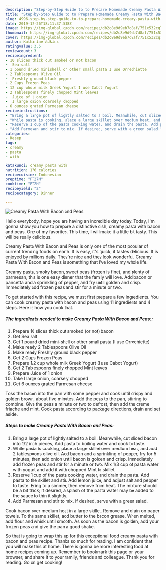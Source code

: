 ```yaml
---
description: "Step-by-Step Guide to to Prepare Homemade Creamy Pasta With Bacon and Peas"
title: "Step-by-Step Guide to to Prepare Homemade Creamy Pasta With Bacon and Peas"
slug: 4996-step-by-step-guide-to-to-prepare-homemade-creamy-pasta-with-bacon-and-peas
date: 2019-12-26T18:11:37.588Z
image: https://img-global.cpcdn.com/recipes/db2c8e9d9eb7d8af/751x532cq70/creamy-pasta-with-bacon-and-peas-recipe-main-photo.jpg
thumbnail: https://img-global.cpcdn.com/recipes/db2c8e9d9eb7d8af/751x532cq70/creamy-pasta-with-bacon-and-peas-recipe-main-photo.jpg
cover: https://img-global.cpcdn.com/recipes/db2c8e9d9eb7d8af/751x532cq70/creamy-pasta-with-bacon-and-peas-recipe-main-photo.jpg
author: Katharine Adkins
ratingvalue: 3.5
reviewcount: 3
recipeingredient:
- 10 slices thick cut smoked or not bacon
-  Sea salt
- 1 pound dried minishell or other small pasta I use Orrechiette
- 2 Tablespoons Olive Oil
-  Freshly ground black pepper
- 2 Cups Frozen Peas
- 12 cup whole milk Greek Yogurt I use Cabot Yogurt
- 2 Tablespoons finely chopped Mint leaves
-  Juice of 1 onion
-  I large onion coarsely chopped
- 6 ounces grated Parmesan cheese
recipeinstructions:
- "Bring a large pot of lightly salted to a boil. Meanwhile, cut sliced bacon into 1/2 inch pieces, Add pasta to boiling water and cook to taste."
- "While pasta is cooking, place a large skillet over medium heat, and add 2 tablespoons olive oil. Add bacon and a sprinkling of pepper, fry for 5 minutes, then add onion until bacon is golden and crisp. Immediately add frozen peas and stir for a minute or two. Mix 1/3 cup of pasta water with yogurt and add it with chopped Mint to skillet"
- "Reserve 1 cup of the pasta cooking water, and drain the pasta. Add pasta to the skillet and stir. Add lemon juice, and adjust salt and pepper to taste. Bring to a simmer, then remove from heat. The mixture should be a bit thick; if desired, a splash of the pasta water may be added to the sauce to thin it slightly."
- "Add Parmesan and stir to mix. If desired, serve with a green salad."
categories:
- Resep
tags:
- creamy
- pasta
- with

katakunci: creamy pasta with
nutrition: 176 calories
recipecuisine: Indonesian
preptime: "PT27M"
cooktime: "PT2H"
recipeyield: "2"
recipecategory: Dinner

---
```



![Creamy Pasta With Bacon and Peas](https://img-global.cpcdn.com/recipes/db2c8e9d9eb7d8af/751x532cq70/creamy-pasta-with-bacon-and-peas-recipe-main-photo.jpg)

Hello everybody, hope you are having an incredible day today. Today, I'm gonna show you how to prepare a distinctive dish, creamy pasta with bacon and peas. One of my favorites. This time, I will make it a little bit tasty. This will be really delicious.

Creamy Pasta With Bacon and Peas is only one of the most popular of current trending foods on earth. It is easy, it's quick, it tastes delicious. It is enjoyed by millions daily. They're nice and they look wonderful. Creamy Pasta With Bacon and Peas is something that I've loved my whole life.

Creamy pasta, smoky bacon, sweet peas (frozen is fine), and plenty of parmesan, this is one easy dinner that the family will love. Add bacon or pancetta and a sprinkling of pepper, and fry until golden and crisp. Immediately add frozen peas and stir for a minute or two.


To get started with this recipe, we must first prepare a few ingredients. You can cook creamy pasta with bacon and peas using 11 ingredients and 4 steps. Here is how you cook that.

##### The ingredients needed to make Creamy Pasta With Bacon and Peas::

1. Prepare 10 slices thick cut smoked (or not) bacon
1. Get  Sea salt
1. Get 1 pound dried mini-shell or other small pasta (I use Orrechiette)
1. Make ready 2 Tablespoons Olive Oil
1. Make ready  Freshly ground black pepper
1. Get 2 Cups Frozen Peas
1. Prepare 1/2 cup whole milk Greek Yogurt (I use Cabot Yogurt)
1. Get 2 Tablespoons finely chopped Mint leaves
1. Prepare  Juice of 1 onion
1. Take  I large onion, coarsely chopped
1. Get 6 ounces grated Parmesan cheese


Toss the bacon into the pan with some pepper and cook until crispy and golden brown, about five minutes. Add the peas to the pan, stirring to combine. Give the peas a minute or two to defrost, then add the creme friache and mint. Cook pasta according to package directions, drain and set aside. 

##### Steps to make Creamy Pasta With Bacon and Peas:

1. Bring a large pot of lightly salted to a boil. Meanwhile, cut sliced bacon into 1/2 inch pieces, Add pasta to boiling water and cook to taste.
1. While pasta is cooking, place a large skillet over medium heat, and add 2 tablespoons olive oil. Add bacon and a sprinkling of pepper, fry for 5 minutes, then add onion until bacon is golden and crisp. Immediately add frozen peas and stir for a minute or two. Mix 1/3 cup of pasta water with yogurt and add it with chopped Mint to skillet
1. Reserve 1 cup of the pasta cooking water, and drain the pasta. Add pasta to the skillet and stir. Add lemon juice, and adjust salt and pepper to taste. Bring to a simmer, then remove from heat. The mixture should be a bit thick; if desired, a splash of the pasta water may be added to the sauce to thin it slightly.
1. Add Parmesan and stir to mix. If desired, serve with a green salad.


Cook bacon over medium heat in a large skillet. Remove and drain on paper towels. To the same skillet, add butter to the bacon grease. When melted, add flour and whisk until smooth. As soon as the bacon is golden, add your frozen peas and give the pan a good shake. 

So that is going to wrap this up for this exceptional food creamy pasta with bacon and peas recipe. Thanks so much for reading. I am confident that you will make this at home. There is gonna be more interesting food at home recipes coming up. Remember to bookmark this page on your browser, and share it to your family, friends and colleague. Thank you for reading. Go on get cooking!
